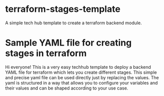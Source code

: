 # terraform-stages-template

A simple tech hub template to create a terraform backend module.

# Sample YAML file for creating stages in terraform 

Hi everyone! This is a very easy techhub template to deploy a backend YAML file for terraform which lets you create different stages.
This simple and precise yaml file can be used directly just by replacing the values.
The yaml is structured in a way that allows you to configure your variables 
and their values and can be shaped according to your use case.
